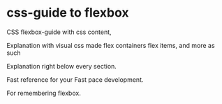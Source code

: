 # css-guide to flexbox

CSS flexbox-guide with css content,

Explanation with visual css made flex containers flex items, and more as such

Explanation right below every section.

Fast reference for your Fast pace development.

For remembering flexbox.
